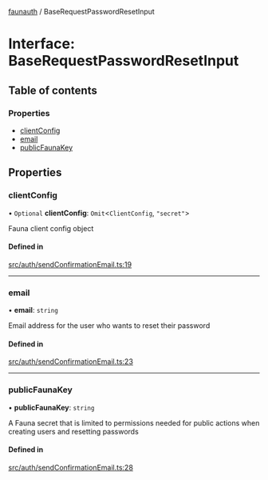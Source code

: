 [faunauth](../index.md) / BaseRequestPasswordResetInput

# Interface: BaseRequestPasswordResetInput

## Table of contents

### Properties

- [clientConfig](BaseRequestPasswordResetInput.md#clientconfig)
- [email](BaseRequestPasswordResetInput.md#email)
- [publicFaunaKey](BaseRequestPasswordResetInput.md#publicfaunakey)

## Properties

### clientConfig

• `Optional` **clientConfig**: `Omit`<`ClientConfig`, ``"secret"``\>

Fauna client config object

#### Defined in

[src/auth/sendConfirmationEmail.ts:19](https://github.com/alexnitta/faunauth/blob/185a6ac/src/auth/sendConfirmationEmail.ts#L19)

___

### email

• **email**: `string`

Email address for the user who wants to reset their password

#### Defined in

[src/auth/sendConfirmationEmail.ts:23](https://github.com/alexnitta/faunauth/blob/185a6ac/src/auth/sendConfirmationEmail.ts#L23)

___

### publicFaunaKey

• **publicFaunaKey**: `string`

A Fauna secret that is limited to permissions needed for public actions when creating users
and resetting passwords

#### Defined in

[src/auth/sendConfirmationEmail.ts:28](https://github.com/alexnitta/faunauth/blob/185a6ac/src/auth/sendConfirmationEmail.ts#L28)
